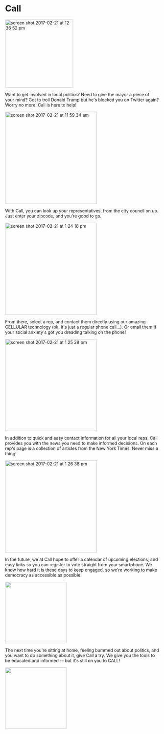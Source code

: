 # Call

<img width="222" alt="screen shot 2017-02-21 at 12 36 52 pm" src="https://cloud.githubusercontent.com/assets/19174201/23176945/1e7af97c-f833-11e6-9ffc-9851d428356b.png">

Want to get involved in local politics? 
Need to give the mayor a piece of your mind? 
Got to troll Donald Trump but he's blocked you on Twitter again? 
Worry no more! Call is here to help!

<img width="300" alt="screen shot 2017-02-21 at 11 59 34 am" src="https://cloud.githubusercontent.com/assets/19174201/23176969/36c4c94a-f833-11e6-9d70-0fef3c982b7b.png">

With Call, you can look up your representatives, from the city council on up. 
Just enter your zipcode, and you're good to go. 

<img width="300" alt="screen shot 2017-02-21 at 1 24 16 pm" src="https://cloud.githubusercontent.com/assets/19174201/23178747/935d39e8-f839-11e6-8922-4ca6fd275d03.png">

From there, select a rep, and contact them directly using our amazing CELLULAR technology (ok, it's just a regular phone call...). 
Or email them if your social anxiety's got you dreading talking on the phone!

<img width="300" alt="screen shot 2017-02-21 at 1 25 28 pm" src="https://cloud.githubusercontent.com/assets/19174201/23178724/83190a76-f839-11e6-8e31-31f69c9a9a4b.png">

In addition to quick and easy contact information for all your local reps, Call provides you with the news you need to make informed decisions. 
On each rep's page is a collection of articles from the New York Times. Never miss a thing!

<img width="300" alt="screen shot 2017-02-21 at 1 26 38 pm" src="https://cloud.githubusercontent.com/assets/19174201/23178734/8a88cac6-f839-11e6-84ef-18f120bd8d0d.png">

In the future, we at Call hope to offer a calendar of upcoming elections, and easy links so you can register to vote straight from your smartphone. 
We know how hard it is these days to keep engaged, so we're working to make democracy as accessible as possible.

<img width = "200" src = "https://cloud.githubusercontent.com/assets/19174201/23178864/f46677b8-f839-11e6-8c58-b522c3739cfe.png">

The next time you're sitting at home, feeling bummed out about politics, and you want to do something about it, give Call a try. 
We give you the tools to be educated and informed -- but it's still on you to CALL! 

<img width = "200" src = "https://cloud.githubusercontent.com/assets/19174201/23178935/3341c172-f83a-11e6-8738-6b6f856e6b75.png">
